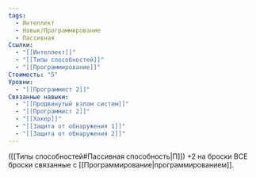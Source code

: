 ```yaml
---
tags:
  - Интеллект
  - Навык/Программирование
  - Пассивная
Ссылки:
  - "[[Интеллект]]"
  - "[[Типы способностей]]"
  - "[[Программирование]]"
Стоимость: "5"
Уровни:
  - "[[Программист 2]]"
Связанные навыки:
  - "[[Продвинутый взлом систем]]"
  - "[[Программист 2]]"
  - "[[Хакер]]"
  - "[[Защита от обнаружения 1]]"
  - "[[Защита от обнаружения 2]]"
---
```

([[Типы способностей#Пассивная способность|П]]) +2 на броски ВСЕ броски связанные с [[Программирование|программированием]]. 